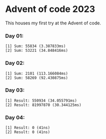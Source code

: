 # Advent of code 2023

This houses my first try at the Advent of code.

### Day 01:

```
[1] Sum: 55834 (3.387833ms)
[2] Sum: 53221 (34.848416ms)
```

### Day 02:

```
[1] Sum: 2101 (113.166084ms)
[2] Sum: 58269 (92.430875ms)
```

### Day 03:

```
[1] Result: 550934 (34.055791ms)
[2] Result: 81997870 (30.344125ms)
```

### Day 04:

```
[1] Result: 0 (41ns)
[2] Result: 0 (41ns)
```
